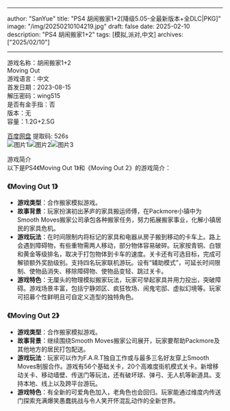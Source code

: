 
---
author: "SanYue"
title: "PS4 胡闹搬家1+2[降级5.05-全最新版本+全DLC|PKG]"
image: "/img/20250210104219.jpg"
draft: false
date: 2025-02-10
description: "PS4 胡闹搬家1+2"
tags: [模拟,派对,中文]
archives: ["2025/02/10"]

---

游戏名称：胡闹搬家1+2   
Moving Out    
游戏语言：中文  
首发日期：2023-08-15  
解压密码：wing515  
是否有金手指：否  
版本：无   
容量：1.2G+2.5G

[百度网盘](https://pan.baidu.com/s/1gygEgb670gaEcEaduqUs-g) 提取码: 526s  
![图片1](/img/3f3f9f.jpg)![图片2](/img/65b327.jpg)![图片3](/img/ad69b9.jpg)  

游戏简介  
以下是PS4《Moving Out 1》和《Moving Out 2》的游戏简介：

### 《Moving Out 1》
- **游戏类型**：合作搬家模拟游戏。
- **故事背景**：玩家扮演初出茅庐的家具搬运师傅，在Packmore小镇中为Smooth Moves搬家公司承包各种搬家任务，努力拓展搬家事业，化解小镇居民的家具危机。
- **游戏玩法**：在时间限制内将标记的家具和电器从房子搬到移动的卡车上。路上会遇到障碍物，有些重物需两人移动，部分物体容易破碎。玩家按青铜、白银和黄金等级排名，取决于打包物体到卡车的速度。关卡还有可选目标，完成可解锁额外奖励级别。支持四名玩家联机游玩。设有“辅助模式”，可延长时间限制、使物品消失、移除障碍物、使物品变轻、跳过关卡。
- **游戏特色**：无厘头的物理模拟搬家玩法，玩家可举起家具并用力投出，突破障碍。游戏场景丰富，包括宁静郊区、疯狂牧场、闹鬼宅邸、虚拟幻境等。玩家可招募个性鲜明且可自定义造型的独特角色。

### 《Moving Out 2》
- **游戏类型**：合作搬家模拟游戏。
- **故事背景**：继续围绕Smooth Moves搬家公司展开，玩家要帮助Packmore及其他地方的居民打包配送。
- **游戏玩法**：玩家可以作为F.A.R.T独自工作或与最多三名好友穿上Smooth Moves制服合作。游戏有56个基础关卡，20个高难度街机模式关卡。新增移动关卡、移动墙壁、传送门等玩法，还有破坏球、弹弓、无人机等新道具。支持本地、线上以及跨平台游玩。
- **游戏特色**：有全新的可爱角色加入，老角色也会回归。玩家能通过维度内传送门探索充满爆笑愚蠢挑战与令人笑开怀混乱动作的全新世界。

